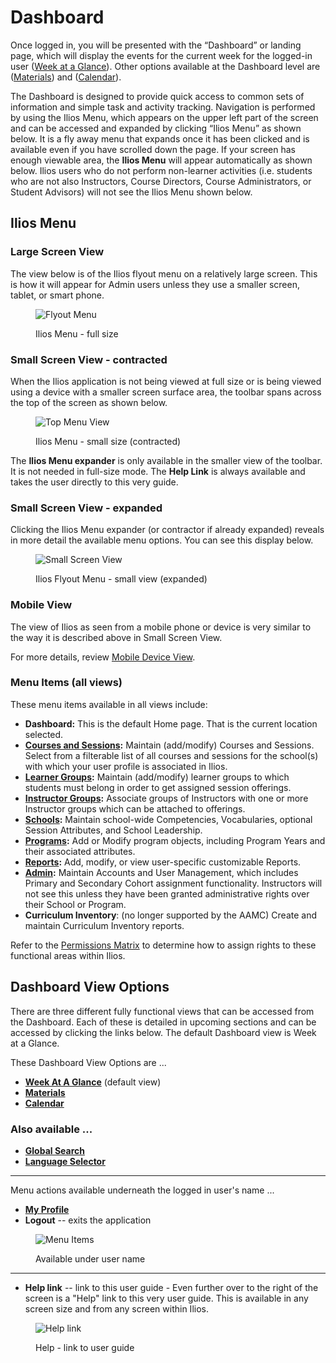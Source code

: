# Dashboard

Once logged in, you will be presented with the “Dashboard” or landing page, which will display the events for the current week for the logged-in user ([Week at a Glance](https://iliosproject.gitbook.io/ilios-user-guide/dashboard/week-at-a-glance)). Other options available at the Dashboard level are ([Materials](https://iliosproject.gitbook.io/ilios-user-guide/dashboard/materials-view)) and ([Calendar](https://iliosproject.gitbook.io/ilios-user-guide/dashboard/calendar-view)).

The Dashboard is designed to provide quick access to common sets of information and simple task and activity tracking. Navigation is performed by using the Ilios Menu, which appears on the upper left part of the screen and can be accessed and expanded by clicking “Ilios Menu” as shown below. It is a fly away menu that expands once it has been clicked and is available even if you have scrolled down the page. If your screen has enough viewable area, the **Ilios Menu** will appear automatically as shown below. Ilios users who do not perform non-learner activities (i.e. students who are not also Instructors, Course Directors, Course Administrators, or Student Advisors) will not see the Ilios Menu shown below.

## Ilios Menu

### Large Screen View

The view below is of the Ilios flyout menu on a relatively large screen. This is how it will appear for Admin users unless they use a smaller screen, tablet, or smart phone.

<figure>
  <img src="../images/dashboard/flyout_menu.png" alt="Flyout Menu">
  <figcaption>
      <p>Ilios Menu - full size</p>
  </figcaption>
</figure>

### Small Screen View - contracted

When the Ilios application is not being viewed at full size or is being viewed using a device with a smaller screen surface area, the toolbar spans across the top of the screen as shown below.

<figure>
  <img src="../images/dashboard/small_screen_view_contracted.png" alt="Top Menu View">
  <figcaption>
    <p>Ilios Menu - small size (contracted)</p>
  </figcaption>
</figure>

The **Ilios Menu expander** is only available in the smaller view of the toolbar. It is not needed in full-size mode. The **Help Link** is always available and takes the user directly to this very guide.

### Small Screen View - expanded

Clicking the Ilios Menu expander (or contractor if already expanded) reveals in more detail the available menu options. You can see this display below.

<figure>
  <img src="../images/dashboard/flyout_expanded.png" alt="Small Screen View">
  <figcaption>
    <p>Ilios Flyout Menu - small view (expanded)</p>
  </figcaption>
</figure>

### Mobile View

The view of Ilios as seen from a mobile phone or device is very similar to the way it is described above in Small Screen View.

For more details, review [Mobile Device View](https://iliosproject.gitbook.io/ilios-user-guide/dashboard/mobile-devices).

### Menu Items (all views)

These menu items available in all views include:

* **Dashboard:** This is the default Home page. That is the current location selected.
* [**Courses and Sessions**](https://iliosproject.gitbook.io/ilios-user-guide/courses-and-sessions)**:** Maintain (add/modify) Courses and Sessions. Select from a filterable list of all courses and sessions for the school(s) with which your user profile is associated in Ilios.
* [**Learner Groups**](https://iliosproject.gitbook.io/ilios-user-guide/learner-groups)**:** Maintain (add/modify) learner groups to which students must belong in order to get assigned session offerings.
* [**Instructor Groups**](https://iliosproject.gitbook.io/ilios-user-guide/instructor-groups)**:** Associate groups of Instructors with one or more Instructor groups which can be attached to offerings.
* [**Schools**](https://iliosproject.gitbook.io/ilios-user-guide/schools)**:** Maintain school-wide Competencies, Vocabularies, optional Session Attributes, and School Leadership.
* [**Programs**](https://iliosproject.gitbook.io/ilios-user-guide/programs)**:** Add or Modify program objects, including Program Years and their associated attributes.
* [**Reports**](https://iliosproject.gitbook.io/ilios-user-guide/reports)**:** Add, modify, or view user-specific customizable Reports.
* [**Admin**](https://iliosproject.gitbook.io/ilios-user-guide/admin)**:** Maintain Accounts and User Management, which includes Primary and Secondary Cohort assignment functionality. Instructors will not see this unless they have been granted administrative rights over their School or Program.
* **Curriculum Inventory**: (no longer supported by the AAMC) Create and maintain Curriculum Inventory reports.

Refer to the [Permissions Matrix](https://www.dropbox.com/s/431sdj2bfoi3v1f/Ilios%20New%20Default%20Permissions%20Matrix.pdf?dl=0) to determine how to assign rights to these functional areas within Ilios.

## Dashboard View Options

There are three different fully functional views that can be accessed from the Dashboard. Each of these is detailed in upcoming sections and can be accessed by clicking the links below. The default Dashboard view is Week at a Glance.

These Dashboard View Options are ...

* [**Week At A Glance**](https://iliosproject.gitbook.io/ilios-user-guide/dashboard/week-at-a-glance) (default view)
* [**Materials**](https://iliosproject.gitbook.io/ilios-user-guide/dashboard/materials-view)
* [**Calendar**](https://iliosproject.gitbook.io/ilios-user-guide/dashboard/calendar-view)

### Also available ...

* [**Global Search**](https://iliosproject.gitbook.io/ilios-user-guide/dashboard/search)
* [**Language Selector**](https://iliosproject.gitbook.io/ilios-user-guide/dashboard/language-selector)

------------------------------------------

Menu actions available underneath the logged in user's name ...

* [**My Profile**](https://iliosproject.gitbook.io/ilios-user-guide/dashboard/my-profile)
* **Logout** -- exits the application

<figure>
  <img src="../images/dashboard/user_name_menu_items.png" alt="Menu Items">
  <figcaption>
      <p>Available under user name</p>
  </figcaption>
</figure>

-----------------------------------------

* **Help link** -- link to this user guide - Even further over to the right of the screen is a "Help" link to this very user guide. This is available in any screen size and from any screen within Ilios. 

<figure>
  <img src="../images/icons_explained/user_guide_link.png" alt="Help link">
  <figcaption>
      <p>Help - link to user guide</p>
  </figcaption>
</figure>


